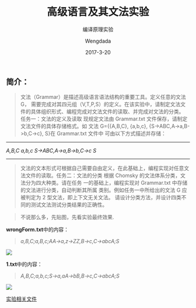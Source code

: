 ﻿---
layout:     post
title:      "高级语言及其文法实验"
subtitle:   "编译原理实验"
date:       2017-3-20 
author:     "Wengdada"
header-img: 
catalog: true
tags:
    - 编译原理
    - 实验
---



## 简介：



>文法（Grammar）是描述高级语言语法结构的重要工具。定义任意的文法 G， 需要完成对其四元组（V,T,P,S）的定义。在该实验中，请制定文法文件的具体组织形式、编程完成对文法文件的读取、并完成对文法的分类。
>任务一：文法的定义及读取
现规定文法由 Grammar.txt 文件保存，请制定文法文件的具体存储格式。如
文法 G={\{A,B,C}, {a,b,c}, {S->ABC,A->a,B->b,C->c}, S}在 Grammar.txt 文件中 可由以下方式描述并存储：

---

*A,B,C*
*a,b,c*
*S->ABC,A->a,B->b,C->c*
*S*

---


> 文法的文本形式可根据自己需要自由定义，在此基础上，编程实现对任意文 法文件的读取。任务二：文法的分类
根据 Chomsky 的文法体系分类，文法分为四大种类。请在任务
一的基础上，编程实现对 Grammar.txt 中存储的文法进行分类，自动判断其所属 类别。例如任务一中所给出的文法 G 应被判定为 2 型文法，即上下文无关文法。 请设计分类方法，并设计四类不同的测试文法测试分类结果的正确性。

> 不说那么多，先贴图，先看实验最终效果.
> 

**wrongForm.txt**中的内容：
>*a,B,C;a,B,c;AA->a,z->ZZ,B->c,C->abcA;S*

![](http://wengdada.tech/img/compiler_principles_and_techniques_homework1_1.png)

**1.txt**中的内容：
>*A,B,C;a,b,c;S->a,aA->bB,B->c,C->abcA;S*

![](http://wengdada.tech/img/compiler_principles_and_techniques_homework1_2.png)

[实验相关文件](https://github.com/GitHub-Weng/GitHub-Weng.github.io/blob/master/file/Experiment1_Advanced_Language_and_Grammar.pdf)

